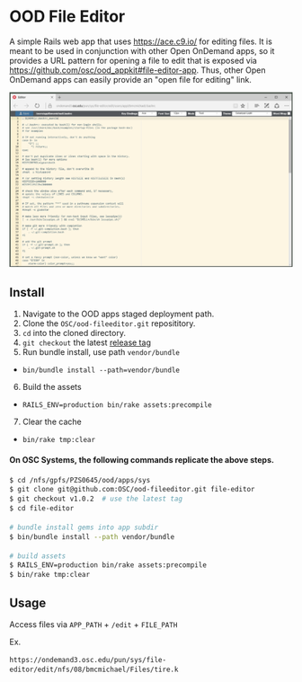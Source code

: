 # OOD File Editor

A simple Rails web app that uses https://ace.c9.io/ for editing files. It is meant to be used in conjunction with other Open OnDemand apps, so it provides a URL pattern for opening a file to edit that is exposed via https://github.com/osc/ood_appkit#file-editor-app. Thus, other Open OnDemand apps can easily provide an "open file for editing" link.

![File Explorer Interface](docs/img/001_interface.png)

## Install

1. Navigate to the OOD apps staged deployment path.
2. Clone the `OSC/ood-fileeditor.git` reposititory.
3. `cd` into the cloned directory.
4. `git checkout` the latest [release tag](https://github.com/OSC/ood-fileeditor/releases)
5. Run bundle install, use path `vendor/bundle`
  * `bin/bundle install --path=vendor/bundle`
6. Build the assets
  * `RAILS_ENV=production bin/rake assets:precompile`
7. Clear the cache
  * `bin/rake tmp:clear`
 
#### On OSC Systems, the following commands replicate the above steps.

```bash
$ cd /nfs/gpfs/PZS0645/ood/apps/sys
$ git clone git@github.com:OSC/ood-fileeditor.git file-editor
$ git checkout v1.0.2  # use the latest tag
$ cd file-editor

# bundle install gems into app subdir
$ bin/bundle install --path vendor/bundle

# build assets
$ RAILS_ENV=production bin/rake assets:precompile
$ bin/rake tmp:clear
```

## Usage

Access files via `APP_PATH` + `/edit` + `FILE_PATH`

Ex.

`https://ondemand3.osc.edu/pun/sys/file-editor/edit/nfs/08/bmcmichael/Files/tire.k`
